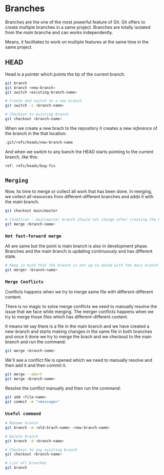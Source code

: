 # Branches

Branches are the one of the most powerful feature of Git. Git offers to create multiple branches in a same project. Branches are totally isolated from the _main_ branche and can works independently.

Means, it facilitates to work on multiple features at the same time in the same project.

## HEAD

Head is a pointer which points the tip of the current branch.

```bash
git branch
git branch <new-branch>
git switch <existing-branch-name>

# Create and switch to a new branch
git switch -c <branch-name>

# Checkout to existing branch
git checkout <branch-name>
```

When we create a new brach to the repository it creates a new _reference_ of the branch in the that location:

```bash
.git/refs/heads/new-branch-name
```

And when we switch to any banch the HEAD starts pointing to the current branch, like this:

```bash
ref: refs/heads/bug-fix
```

## `Merging`

Now, its time to merge or collect all work that has been done. In merging, we collect all resources from different-different branches and adds it with the _main_ branch.

```bash
git checkout main/master

# Condition : main/master branch should not change after creating the branch
git merge <branch-name>
```

### `Not fast-forward merge`

All are same but the point is main branch is also in development phase. Branches and the main branch is updating continuously and has different state.

```bash
# Keep in mind that the branch is not up-to dated with the main branch
git merger <branch-name>
```

### `Merge Conflicts`

Conflicts happens when we try to merge same file with different-different content.

There is no magic to solve merge conflicts we need to manually resolve the issue that we face while merging. The merger conflicts happens when we try to merge those files which has different-different content.

It means let say there is a file in the main branch and we have created a new-branch and starts making changes in the same file in both branches and once it done we try to merge the brach and we checkout to the main branch and run the command:

```bash
git merge <branch-name>
```

We'll see a conflict file is opened which we need to manually resolve and then add it and then commit it.

```bash
git merge --abort
git merge <branch-name>
```

Resolve the conflict manually and then run the command:

```bash
git add <file-name>
git commit -m "<message>"
```

### `Useful command`

```bash
# Rename branch
git branch -m <old-brach-name> <new-branch-name>

# Delete branch
git branch -d <branch-name>

# Checkout to any existing branch
git checkout <branch-name>

# List all branches
git branch
```
